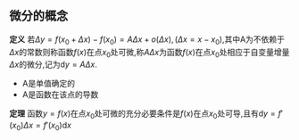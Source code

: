 ## 微分的概念

**定义** 若$\Delta y=f(x_0+\Delta x)-f(x_0)=A\Delta x+o(\Delta x),(\Delta x= x- x_0)$,其中A为不依赖于$\Delta x$的常数则称函数$f(x)$在点$x_0$处可微,称$A\Delta x$为函数$f(x)$在点$x_0$处相应于自变量增量$\Delta x$的微分,记为$\mathrm{d}y=A\Delta x$.

- A是单值确定的
- A是函数在该点的导数

**定理** 函数$y=f(x)$在点$x_0$处可微的充分必要条件是$f(x)$在点$x_0$处可导,且有$\mathrm{d}y=f'(x_0)\Delta x=f'(x_0)\mathrm{d}x$

